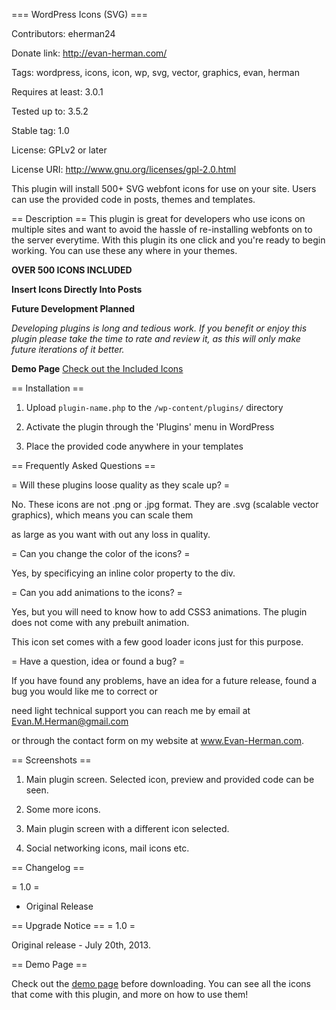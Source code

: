=== WordPress Icons (SVG) ===

Contributors: eherman24

Donate link: http://evan-herman.com/

Tags: wordpress, icons, icon, wp, svg, vector, graphics, evan, herman

Requires at least: 3.0.1

Tested up to: 3.5.2

Stable tag: 1.0

License: GPLv2 or later

License URI: http://www.gnu.org/licenses/gpl-2.0.html

This plugin will install 500+ SVG webfont icons for use on your site. Users can use the provided code in posts, themes and templates. 


== Description ==
This plugin is great for developers who use icons on multiple sites and want to avoid the hassle of re-installing webfonts on to the server everytime. With this plugin its one click and you're ready to begin working. You can use these any where in your themes.


**OVER 500 ICONS INCLUDED**


**Insert Icons Directly Into Posts**


**Future Development Planned**


*Developing plugins is long and tedious work. If you benefit or enjoy this plugin please take the time to rate and review it, as this will only make future iterations of it better.*


**Demo Page**
<a href="http://evan-herman.com/wp-svg-icon-set-1-example/">Check out the Included Icons</a>


== Installation ==

1. Upload `plugin-name.php` to the `/wp-content/plugins/` directory

2. Activate the plugin through the 'Plugins' menu in WordPress

3. Place the provided code anywhere in your templates


== Frequently Asked Questions ==


= Will these plugins loose quality as they scale up? =

No. These icons are not .png or .jpg format. They are .svg (scalable vector graphics), which means you can scale them

as large as you want with out any loss in quality.


= Can you change the color of the icons? =

Yes, by specificying an inline color property to the div. 


= Can you add animations to the icons? =

Yes, but you will need to know how to add CSS3 animations. The plugin does not come with any prebuilt animation.

This icon set comes with a few good loader icons just for this purpose.


= Have a question, idea or found a bug? =

If you have found any problems, have an idea for a future release, found a bug you would like me to correct or 

need light technical support you can reach me by email at <a href="mailto:evanmherman@gmail.com">Evan.M.Herman@gmail.com</a>

or through the contact form on my website at <a href="http://www.Evan-Herman.com">www.Evan-Herman.com</a>.


== Screenshots ==

1. Main plugin screen. Selected icon, preview and provided code can be seen.

2. Some more icons.

3. Main plugin screen with a different icon selected.

4. Social networking icons, mail icons etc.


== Changelog ==

= 1.0 =

* Original Release


== Upgrade Notice ==
= 1.0 =

Original release - July 20th, 2013.


== Demo Page ==
<p> Check out the <a href="http://evan-herman.com/wp-svg-icon-set-1-example/">demo page</a> before downloading. You can see all the icons that come with this plugin, and more on how to use them!</p>